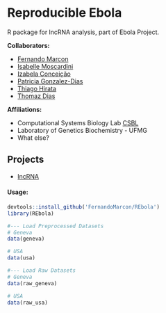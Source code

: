 # Reproducible Ebola
R package for lncRNA analysis, part of Ebola Project.

**Collaborators:**
- [Fernando Marcon](https://github.com/FernandoMarcon)
- [Isabelle Moscardini](https://github.com/IsaMoscardini)
- [Izabela Conceição](https://github.com/iza-mcac)
- [Patricia Gonzalez-Dias](https://github.com/gonzalezpc)
- [Thiago Hirata](https://github.com/thiagodch)
- [Thomaz Dias](https://github.com/luxeredias)

**Affiliations:**
- Computational Systems Biology Lab [CSBL](https://github.com/csbl-usp)
- Laboratory of Genetics Biochemistry - UFMG
- What else?

## Projects
- [lncRNA](https://github.com/FernandoMarcon/Ebola_lncRNA)

#### Usage:
```R
devtools::install_github('FernandoMarcon/REbola')
library(REbola)

#--- Load Preprocessed Datasets
# Geneva
data(geneva)

# USA
data(usa)

#--- Load Raw Datasets
# Geneva
data(raw_geneva)

# USA
data(raw_usa)

```
